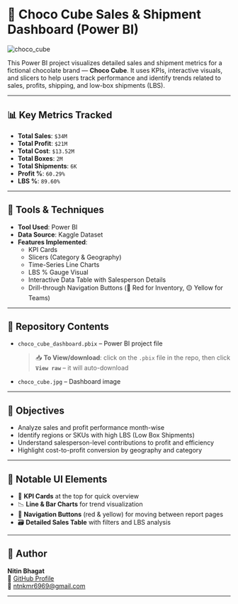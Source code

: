 # 🍫 Choco Cube Sales & Shipment Dashboard (Power BI)

![choco_cube](https://github.com/user-attachments/assets/24536104-aabc-434f-806a-39e7c19c02b4)

This Power BI project visualizes detailed sales and shipment metrics for a fictional chocolate brand — **Choco Cube**. It uses KPIs, interactive visuals, and slicers to help users track performance and identify trends related to sales, profits, shipping, and low-box shipments (LBS).

---

## 📊 Key Metrics Tracked

- **Total Sales**: `$34M`
- **Total Profit**: `$21M`
- **Total Cost**: `$13.52M`
- **Total Boxes**: `2M`
- **Total Shipments**: `6K`
- **Profit %**: `60.29%`
- **LBS %**: `89.60%`

---

## 🧰 Tools & Techniques

- **Tool Used**: Power BI  
- **Data Source**: Kaggle Dataset 
- **Features Implemented**:  
  - KPI Cards  
  - Slicers (Category & Geography)  
  - Time-Series Line Charts  
  - LBS % Gauge Visual  
  - Interactive Data Table with Salesperson Details  
  - Drill-through Navigation Buttons (🔴 Red for Inventory, 🟡 Yellow for Teams)

---

## 📁 Repository Contents

- `choco_cube_dashboard.pbix` – Power BI project file
   > 📥 **To View/download**: click on the `.pbix` file in the repo, then click **`View raw`** – it will auto-download  
- `choco_cube.jpg` – Dashboard image 

---

## 🎯 Objectives

- Analyze sales and profit performance month-wise  
- Identify regions or SKUs with high LBS (Low Box Shipments)  
- Understand salesperson-level contributions to profit and efficiency  
- Highlight cost-to-profit conversion by geography and category

---

## 📌 Notable UI Elements

- 🎯 **KPI Cards** at the top for quick overview  
- 📉 **Line & Bar Charts** for trend visualization  
- 🧭 **Navigation Buttons** (red & yellow) for moving between report pages  
- 🗃️ **Detailed Sales Table** with filters and LBS analysis  

---

## 👤 Author

**Nitin Bhagat**  
🔗 [GitHub Profile](https://github.com/nitin-bhagat32)  
📧 ntnkmr6969@gmail.com

---
